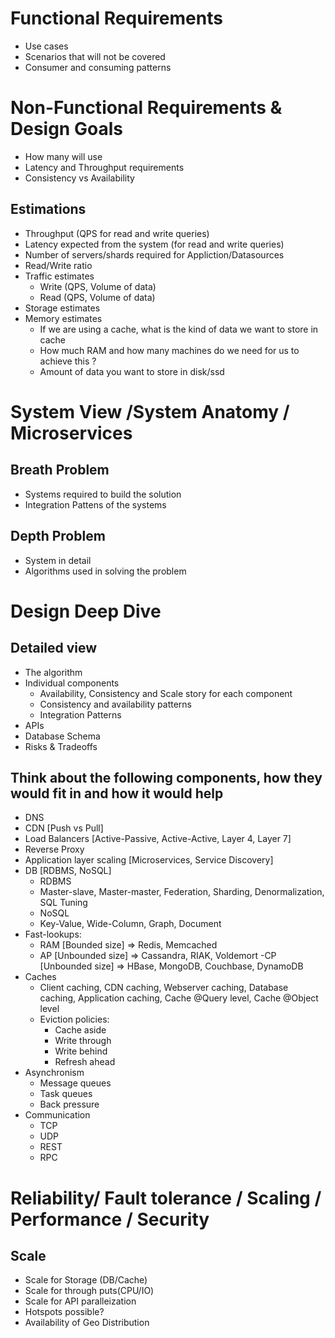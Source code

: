 # Functional Requirements
- Use cases
- Scenarios that will not be covered 
- Consumer and consuming patterns

# Non-Functional Requirements & Design Goals
- How many will use
- Latency and Throughput requirements
- Consistency vs Availability

## Estimations
- Throughput (QPS for read and write queries)
- Latency expected from the system (for read and write queries)
- Number of servers/shards required for Appliction/Datasources
- Read/Write ratio
- Traffic estimates
  - Write (QPS, Volume of data)
  - Read  (QPS, Volume of data)
- Storage estimates 
- Memory estimates
  - If we are using a cache, what is the kind of data we want to store in cache
  - How much RAM and how many machines do we need for us to achieve this ? 
  - Amount of data you want to store in disk/ssd

# System View /System Anatomy / Microservices
## Breath Problem
- Systems required to build the solution
- Integration Pattens of the systems
## Depth Problem
- System in detail
- Algorithms used in solving the problem


# Design Deep Dive
## Detailed view
- The algorithm
- Individual components
  - Availability, Consistency and Scale story for each component
  - Consistency and availability patterns 
  - Integration Patterns
- APIs
- Database Schema
- Risks & Tradeoffs
## Think about the following components, how they would fit in and how it would help
- DNS 
- CDN [Push vs Pull] 
- Load Balancers [Active-Passive, Active-Active, Layer 4, Layer 7] 
- Reverse Proxy 
- Application layer scaling [Microservices, Service Discovery] 
- DB [RDBMS, NoSQL]
  - RDBMS
  - Master-slave, Master-master, Federation, Sharding, Denormalization, SQL Tuning
  - NoSQL
  - Key-Value, Wide-Column, Graph, Document 
- Fast-lookups:
  - RAM  [Bounded size] => Redis, Memcached
  - AP [Unbounded size] => Cassandra, RIAK, Voldemort
  -CP [Unbounded size] => HBase, MongoDB, Couchbase, DynamoDB
- Caches
  - Client caching, CDN caching, Webserver caching, Database caching, Application caching, Cache @Query level, Cache @Object level
  - Eviction policies:
    - Cache aside
    - Write through
    - Write behind
    - Refresh ahead
- Asynchronism 
  - Message queues 
  - Task queues 
  - Back pressure
- Communication
  - TCP
  - UDP
  - REST
  - RPC
# Reliability/ Fault tolerance / Scaling / Performance / Security 
## Scale
- Scale for Storage (DB/Cache)
- Scale for through puts(CPU/IO)
- Scale for API paralleization 
- Hotspots possible?
- Availability of Geo Distribution